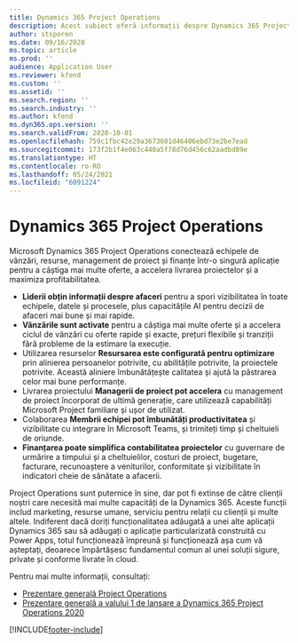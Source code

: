 ```yaml
---
title: Dynamics 365 Project Operations
description: Acest subiect oferă informații despre Dynamics 365 Project operations.
author: stsporen
ms.date: 09/16/2020
ms.topic: article
ms.prod: ''
audience: Application User
ms.reviewer: kfend
ms.custom: ''
ms.assetid: ''
ms.search.region: ''
ms.search.industry: ''
ms.author: kfend
ms.dyn365.ops.version: ''
ms.search.validFrom: 2020-10-01
ms.openlocfilehash: 759c1fbc42e29a3673601d46406ebd73e2be7ead
ms.sourcegitcommit: 173f2b1f4e063c440a5f78d76d456c62aadbd89e
ms.translationtype: HT
ms.contentlocale: ro-RO
ms.lasthandoff: 05/24/2021
ms.locfileid: "6091224"
---
```

# <a name="dynamics-365-project-operations"></a>Dynamics 365 Project Operations

Microsoft Dynamics 365 Project Operations conectează echipele de vânzări, resurse, management de proiect și finanțe într-o singură aplicație pentru a câștiga mai multe oferte, a accelera livrarea proiectelor și a maximiza profitabilitatea.

-   **Liderii obțin informații despre afaceri** pentru a spori vizibilitatea în toate echipele, datele și procesele, plus capacitățile AI pentru decizii de afaceri mai bune și mai rapide.
-   **Vânzările sunt activate** pentru a câștiga mai multe oferte și a accelera ciclul de vânzări cu oferte rapide și exacte, prețuri flexibile și tranziții fără probleme de la estimare la execuție.
-   Utilizarea resurselor **Resursarea este configurată pentru optimizare** prin alinierea persoanelor potrivite, cu abilitățile potrivite, la proiectele potrivite. Această aliniere îmbunătățește calitatea și ajută la păstrarea celor mai bune performanțe.
-   Livrarea proiectului **Managerii de proiect pot accelera** cu management de proiect încorporat de ultimă generație, care utilizează capabilități Microsoft Project familiare și ușor de utilizat.
-   Colaborarea **Membrii echipei pot îmbunătăți productivitatea** și vizibilitate cu integrare în Microsoft Teams, și trimiteți timp și cheltuieli de oriunde.
-   **Finanțarea poate simplifica contabilitatea proiectelor** cu guvernare de urmărire a timpului și a cheltuielilor, costuri de proiect, bugetare, facturare, recunoaștere a veniturilor, conformitate și vizibilitate în indicatori cheie de sănătate a afacerii.

Project Operations sunt puternice în sine, dar pot fi extinse de către clienții noștri care necesită mai multe capacități de la Dynamics 365. Aceste funcții includ marketing, resurse umane, serviciu pentru relații cu clienții și multe altele. Indiferent dacă doriți funcționalitatea adăugată a unei alte aplicații Dynamics 365 sau să adăugați o aplicație particularizată construită cu Power Apps, totul funcționează împreună și funcționează așa cum vă așteptați, deoarece împărtășesc fundamentul comun al unei soluții sigure, private și conforme livrate în cloud.

Pentru mai multe informații, consultați:

- [Prezentare generală Project Operations](https://dynamics.microsoft.com/en-us/project-operations/overview/)
- [Prezentare generală a valului 1 de lansare a Dynamics 365 Project Operations 2020](/dynamics365-release-plan/2020wave1/dynamics365-project-operations/)



[!INCLUDE[footer-include](includes/footer-banner.md)]
